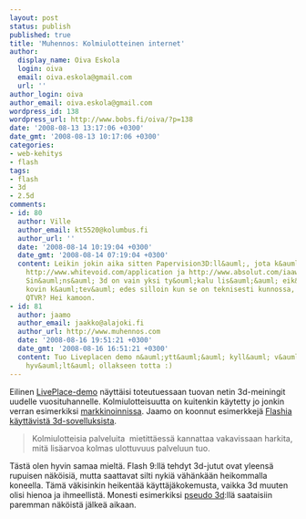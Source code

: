 ```yaml
---
layout: post
status: publish
published: true
title: 'Muhennos: Kolmiulotteinen internet'
author:
  display_name: Oiva Eskola
  login: oiva
  email: oiva.eskola@gmail.com
  url: ''
author_login: oiva
author_email: oiva.eskola@gmail.com
wordpress_id: 138
wordpress_url: http://www.bobs.fi/oiva/?p=138
date: '2008-08-13 13:17:06 +0300'
date_gmt: '2008-08-13 10:17:06 +0300'
categories:
- web-kehitys
- flash
tags:
- flash
- 3d
- 2.5d
comments:
- id: 80
  author: Ville
  author_email: kt5520@kolumbus.fi
  author_url: ''
  date: '2008-08-14 10:19:04 +0300'
  date_gmt: '2008-08-14 07:19:04 +0300'
  content: Leikin jokin aika sitten Papervision3D:ll&auml;, jota k&auml;ytt&auml;v&auml;t
    http://www.whitevoid.com/application ja http://www.absolut.com/iaaw.
    Sin&auml;ns&auml; 3d on vain yksi ty&ouml;kalu lis&auml;&auml; eik&auml; aina
    kovin k&auml;tev&auml; edes silloin kun se on teknisesti kunnossa, mutta tuote-esittelyiss&auml;...
    QTVR? Hei kamoon.
- id: 81
  author: jaamo
  author_email: jaakko@alajoki.fi
  author_url: http://www.muhennos.com
  date: '2008-08-16 19:51:21 +0300'
  date_gmt: '2008-08-16 16:51:21 +0300'
  content: Tuo Liveplacen demo n&auml;ytt&auml;&auml; kyll&auml; v&auml;h&auml;n liian
    hyv&auml;lt&auml; ollakseen totta :)
---
```

<p>Eilinen <a href="http://www.techcrunch.com/2008/08/11/liveplace-to-launch-photo-realistic-virtual-world-rendered-in-the-cloud/">LivePlace-demo</a> n&auml;ytt&auml;isi toteutuessaan tuovan netin 3d-meiningit uudelle vuosituhannelle. Kolmiulotteisuutta on kuitenkin k&auml;ytetty jo jonkin verran esimerkiksi <a title="Nesteoil expedition" href="http://www.nesteoil-expedition.fi/">markkinoinnissa</a>. Jaamo on koonnut esimerkkej&auml; <a title="Muhennos: kolmiulotteinen internet" href="http://www.muhennos.com/2008/07/21/kolmiulotteinen-internet/">Flashia k&auml;ytt&auml;vist&auml; 3d-sovelluksista</a>.</p>
<blockquote><p>Kolmiulotteisia palveluita &nbsp;mietitt&auml;ess&auml; kannattaa vakavissaan harkita, mit&auml; lis&auml;arvoa kolmas ulottuvuus palveluun tuo.</p></blockquote>
<p>T&auml;st&auml; olen hyvin samaa mielt&auml;. Flash 9:ll&auml; tehdyt 3d-jutut ovat yleens&auml; rupuisen n&auml;k&ouml;isi&auml;, mutta saattavat silti nyki&auml; v&auml;h&auml;nk&auml;&auml;n heikommalla koneella. T&auml;m&auml; v&auml;kisinkin heikent&auml;&auml; k&auml;ytt&auml;j&auml;kokemusta, vaikka 3d muuten olisi hienoa ja ihmeellist&auml;. Monesti esimerkiksi <a title="Wikipedia: 2.5D (eng)" href="http://en.wikipedia.org/wiki/2.5D">pseudo 3d</a>:ll&auml; saataisiin paremman n&auml;k&ouml;ist&auml; j&auml;lke&auml; aikaan.</p>
